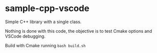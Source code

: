 # sample-cpp-vscode

Simple C++ library with a single class.

Nothing is done with this code, the objective is to test Cmake options and
VSCode debugging.

Build with Cmake running ```bash build.sh```
